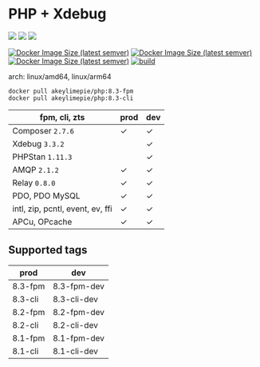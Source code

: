 # PHP + Xdebug

![](https://img.shields.io/badge/-8.3.7-informational) ![](https://img.shields.io/badge/-8.2.19-informational) ![](https://img.shields.io/badge/-8.1.28-informational) 

[![Docker Image Size (latest semver)](https://img.shields.io/docker/image-size/akeylimepie/php/8.3-fpm?label=prod)](https://hub.docker.com/r/akeylimepie/php)
[![Docker Image Size (latest semver)](https://img.shields.io/docker/image-size/akeylimepie/php/8.3-fpm-dev?label=dev)](https://hub.docker.com/r/akeylimepie/php)
[![Docker Image Size (latest semver)](https://img.shields.io/docker/pulls/akeylimepie/php)](https://hub.docker.com/r/akeylimepie/php)
[![build](https://github.com/akeylimepie/docker-php/actions/workflows/build.yml/badge.svg?event=push)](https://github.com/akeylimepie/docker-php/actions/workflows/build.yml)

arch: linux/amd64, linux/arm64

```
docker pull akeylimepie/php:8.3-fpm
docker pull akeylimepie/php:8.3-cli
```

| fpm, cli, zts                    | prod    | dev     |
|----------------------------------|---------|---------|
| Composer `2.7.6`  | &check; | &check; |
| Xdebug `3.3.2`      |         | &check; |
| PHPStan `1.11.3`    |         | &check; |
| AMQP `2.1.2`          | &check; | &check; |
| Relay `0.8.0`        | &check; | &check; |
| PDO, PDO MySQL                   | &check; | &check; |
| intl, zip, pcntl, event, ev, ffi | &check; | &check; |
| APCu, OPcache                    | &check; | &check; |

## Supported tags

| prod | dev |
| --- | --- |
| 8.3-fpm | 8.3-fpm-dev |
| 8.3-cli | 8.3-cli-dev |
| 8.2-fpm | 8.2-fpm-dev |
| 8.2-cli | 8.2-cli-dev |
| 8.1-fpm | 8.1-fpm-dev |
| 8.1-cli | 8.1-cli-dev |

